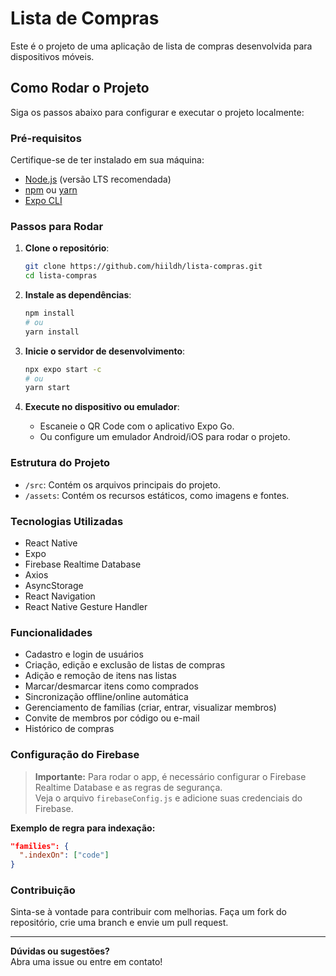 # Lista de Compras

Este é o projeto de uma aplicação de lista de compras desenvolvida para dispositivos móveis.

## Como Rodar o Projeto

Siga os passos abaixo para configurar e executar o projeto localmente:

### Pré-requisitos

Certifique-se de ter instalado em sua máquina:
- [Node.js](https://nodejs.org/) (versão LTS recomendada)
- [npm](https://www.npmjs.com/) ou [yarn](https://yarnpkg.com/)
- [Expo CLI](https://expo.dev/)

### Passos para Rodar

1. **Clone o repositório**:
    ```bash
    git clone https://github.com/hiildh/lista-compras.git
    cd lista-compras
    ```

2. **Instale as dependências**:
    ```bash
    npm install
    # ou
    yarn install
    ```

3. **Inicie o servidor de desenvolvimento**:
    ```bash
    npx expo start -c 
    # ou
    yarn start
    ```

4. **Execute no dispositivo ou emulador**:
    - Escaneie o QR Code com o aplicativo Expo Go.
    - Ou configure um emulador Android/iOS para rodar o projeto.

### Estrutura do Projeto

- `/src`: Contém os arquivos principais do projeto.
- `/assets`: Contém os recursos estáticos, como imagens e fontes.

### Tecnologias Utilizadas

- React Native
- Expo 
- Firebase Realtime Database
- Axios
- AsyncStorage
- React Navigation
- React Native Gesture Handler

### Funcionalidades

- Cadastro e login de usuários
- Criação, edição e exclusão de listas de compras
- Adição e remoção de itens nas listas
- Marcar/desmarcar itens como comprados
- Sincronização offline/online automática
- Gerenciamento de famílias (criar, entrar, visualizar membros)
- Convite de membros por código ou e-mail
- Histórico de compras

### Configuração do Firebase

> **Importante:** Para rodar o app, é necessário configurar o Firebase Realtime Database e as regras de segurança.  
> Veja o arquivo `firebaseConfig.js` e adicione suas credenciais do Firebase.

**Exemplo de regra para indexação:**
```json
"families": {
  ".indexOn": ["code"]
}
```

<!-- ### Variáveis de Ambiente

Crie um arquivo `.env` na raiz do projeto para configurar a URL da API, se necessário:
```
API_URL=http://SEU_IP:8000
``` -->

### Contribuição

Sinta-se à vontade para contribuir com melhorias. Faça um fork do repositório, crie uma branch e envie um pull request.

---

**Dúvidas ou sugestões?**  
Abra uma issue ou entre em contato!
